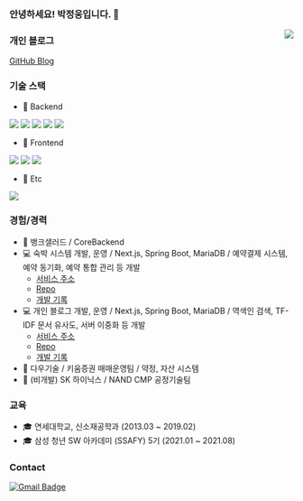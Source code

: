 ### 안녕하세요! 박정웅입니다. 👋
<img align='right' src="http://mazassumnida.wtf/api/v2/generate_badge?boj=toto9091">

### 개인 블로그
[GitHub Blog](https://parkjeongwoong.github.io/)

### 기술 스택
- 📘 Backend

<img src="https://img.shields.io/badge/Java-007396?style=flat-square&logo=Java&logoColor=white"/></a>
<img src="https://img.shields.io/badge/Spring-6cb33f?style=flat-square&logo=Spring&logoColor=white"/></a>
<img src="https://img.shields.io/badge/MySQL-e5ba1f?style=flat-square&logo=MySQL&logoColor=white"/></a>
<img src="https://img.shields.io/badge/Oracle-de1b1f?style=flat-square&logo=Oracle&logoColor=white"/></a>
<img src="https://img.shields.io/badge/C-a8b8cc?style=flat-square&logo=C&logoColor=white"/></a>

- 📕 Frontend

<img src="https://img.shields.io/badge/JavaScript-ffb13b?style=flat-square&logo=JavaScript&logoColor=white"/></a>
<img src="https://img.shields.io/badge/React-10c8ed?style=flat-square&logo=React&logoColor=white"/></a>
<img src="https://img.shields.io/badge/Next.js-000000?style=flat-square&logo=Next.js&logoColor=white"/></a>

- 📒 Etc

<img src="https://img.shields.io/badge/Git-e93104?style=flat-square&logo=Git&logoColor=white"/></a>


### 경험/경력
- 🥗 뱅크샐러드 / CoreBackend
- 💻 숙박 시스템 개발, 운영 / Next.js, Spring Boot, MariaDB / 예약결제 시스템, 예약 동기화, 예약 통합 관리 등 개발
  - [서비스 주소](https://yeoyeo.kr)
  - [Repo](https://github.com/ParkJeongwoong/YeoYeo_Hanok_Server)
  - [개발 기록](https://dvlprjw.notion.site/4a867eb55db440e5a67b3cac160c75cd?pvs=4)
- 💻 개인 블로그 개발, 운영 / Next.js, Spring Boot, MariaDB / 역색인 검색, TF-IDF 문서 유사도, 서버 이중화 등 개발
  - [서비스 주소](https://parkjeongwoong.github.io)
  - [Repo](https://github.com/ParkJeongwoong/blog_server_main)
  - [개발 기록](https://dvlprjw.notion.site/FE-BE-e5100ee2b45540e29f4e0fc77af4878b?pvs=4)
- 🏢 다우기술 / 키움증권 매매운영팀 / 약정, 자산 시스템
- 🏢 (비개발) SK 하이닉스 / NAND CMP 공정기술팀


### 교육
- 🎓 연세대학교, 신소재공학과 (2013.03 ~ 2019.02)
- 🎓 삼성 청년 SW 아카데미 (SSAFY) 5기 (2021.01 ~ 2021.08)


### Contact
[![Gmail Badge](https://img.shields.io/badge/Gmail-D14836?style=flat&logo=Gmail&logoColor=white)](mailto:dvlprjw@gmail.com) 

<!--
**ParkJeongwoong/ParkJeongwoong** is a ✨ _special_ ✨ repository because its `README.md` (this file) appears on your GitHub profile.

Here are some ideas to get you started:

- 🔭 I’m currently working on ...
- 🌱 I’m currently learning ...
- 👯 I’m looking to collaborate on ...
- 🤔 I’m looking for help with ...
- 💬 Ask me about ...
- 📫 How to reach me: ...
- 😄 Pronouns: ...
- ⚡ Fun fact: ...
-->
